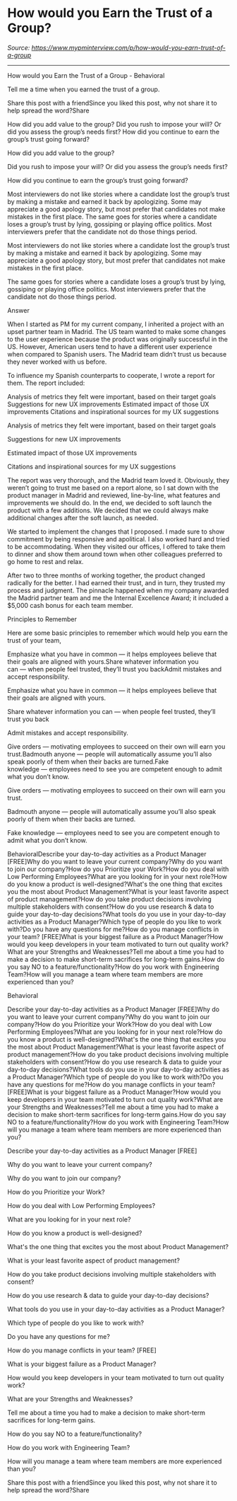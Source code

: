 # How would you Earn the Trust of a Group?

*Source: https://www.mypminterview.com/p/how-would-you-earn-trust-of-a-group*

---

How would you Earn the Trust of a Group - Behavioral

Tell me a time when you earned the trust of a group.

Share this post with a friendSince you liked this post, why not share it to help spread the word?Share





How did you add value to the group? Did you rush to impose your will? Or did you assess the group’s needs first? How did you continue to earn the group’s trust going forward? 

How did you add value to the group? 

Did you rush to impose your will? Or did you assess the group’s needs first? 

How did you continue to earn the group’s trust going forward? 



Most interviewers do not like stories where a candidate lost the group’s trust by making a mistake and earned it back by apologizing. Some may appreciate a good apology story, but most prefer that candidates not make mistakes in the first place. The same goes for stories where a candidate loses a group’s trust by lying, gossiping or playing office politics. Most interviewers prefer that the candidate not do those things period. 

Most interviewers do not like stories where a candidate lost the group’s trust by making a mistake and earned it back by apologizing. Some may appreciate a good apology story, but most prefer that candidates not make mistakes in the first place. 

The same goes for stories where a candidate loses a group’s trust by lying, gossiping or playing office politics. Most interviewers prefer that the candidate not do those things period. 

Answer



When I started as PM for my current company, I inherited a project with an upset partner team in Madrid. The US team wanted to make some changes to the user experience because the product was originally successful in the US. However, American users tend to have a different user experience when compared to Spanish users. The Madrid team didn’t trust us because they never worked with us before. 

To influence my Spanish counterparts to cooperate, I wrote a report for them. The report included: 

Analysis of metrics they felt were important, based on their target goals Suggestions for new UX improvements Estimated impact of those UX improvements Citations and inspirational sources for my UX suggestions 

Analysis of metrics they felt were important, based on their target goals 

Suggestions for new UX improvements 

Estimated impact of those UX improvements 

Citations and inspirational sources for my UX suggestions 

The report was very thorough, and the Madrid team loved it. Obviously, they weren’t going to trust me based on a report alone, so I sat down with the product manager in Madrid and reviewed, line-by-line, what features and improvements we should do. In the end, we decided to soft launch the product with a few additions. We decided that we could always make additional changes after the soft launch, as needed. 

We started to implement the changes that I proposed. I made sure to show commitment by being responsive and apolitical. I also worked hard and tried to be accommodating. When they visited our offices, I offered to take them to dinner and show them around town when other colleagues preferred to go home to rest and relax. 

After two to three months of working together, the product changed radically for the better. I had earned their trust, and in turn, they trusted my process and judgment. The pinnacle happened when my company awarded the Madrid partner team and me the Internal Excellence Award; it included a $5,000 cash bonus for each team member. 



Principles to Remember

Here are some basic principles to remember which would help you earn the trust of your team,

Emphasize what you have in common — it helps employees believe that their goals are aligned with yours.Share whatever information you can — when people feel trusted, they’ll trust you backAdmit mistakes and accept responsibility.

Emphasize what you have in common — it helps employees believe that their goals are aligned with yours.

Share whatever information you can — when people feel trusted, they’ll trust you back

Admit mistakes and accept responsibility.



Give orders — motivating employees to succeed on their own will earn you trust.Badmouth anyone — people will automatically assume you’ll also speak poorly of them when their backs are turned.Fake knowledge — employees need to see you are competent enough to admit what you don’t know.

Give orders — motivating employees to succeed on their own will earn you trust.

Badmouth anyone — people will automatically assume you’ll also speak poorly of them when their backs are turned.

Fake knowledge — employees need to see you are competent enough to admit what you don’t know.



BehavioralDescribe your day-to-day activities as a Product Manager [FREE]Why do you want to leave your current company?Why do you want to join our company?How do you Prioritize your Work?How do you deal with Low Performing Employees?What are you looking for in your next role?How do you know a product is well-designed?What's the one thing that excites you the most about Product Management?What is your least favorite aspect of product management?How do you take product decisions involving multiple stakeholders with consent?How do you use research & data to guide your day-to-day decisions?What tools do you use in your day-to-day activities as a Product Manager?Which type of people do you like to work with?Do you have any questions for me?How do you manage conflicts in your team? [FREE]What is your biggest failure as a Product Manager?How would you keep developers in your team motivated to turn out quality work?What are your Strengths and Weaknesses?Tell me about a time you had to make a decision to make short-term sacrifices for long-term gains.How do you say NO to a feature/functionality?How do you work with Engineering Team?How will you manage a team where team members are more experienced than you?

Behavioral

Describe your day-to-day activities as a Product Manager [FREE]Why do you want to leave your current company?Why do you want to join our company?How do you Prioritize your Work?How do you deal with Low Performing Employees?What are you looking for in your next role?How do you know a product is well-designed?What's the one thing that excites you the most about Product Management?What is your least favorite aspect of product management?How do you take product decisions involving multiple stakeholders with consent?How do you use research & data to guide your day-to-day decisions?What tools do you use in your day-to-day activities as a Product Manager?Which type of people do you like to work with?Do you have any questions for me?How do you manage conflicts in your team? [FREE]What is your biggest failure as a Product Manager?How would you keep developers in your team motivated to turn out quality work?What are your Strengths and Weaknesses?Tell me about a time you had to make a decision to make short-term sacrifices for long-term gains.How do you say NO to a feature/functionality?How do you work with Engineering Team?How will you manage a team where team members are more experienced than you?

Describe your day-to-day activities as a Product Manager [FREE]

Why do you want to leave your current company?

Why do you want to join our company?

How do you Prioritize your Work?

How do you deal with Low Performing Employees?

What are you looking for in your next role?

How do you know a product is well-designed?

What's the one thing that excites you the most about Product Management?

What is your least favorite aspect of product management?

How do you take product decisions involving multiple stakeholders with consent?

How do you use research & data to guide your day-to-day decisions?

What tools do you use in your day-to-day activities as a Product Manager?

Which type of people do you like to work with?

Do you have any questions for me?

How do you manage conflicts in your team? [FREE]

What is your biggest failure as a Product Manager?

How would you keep developers in your team motivated to turn out quality work?

What are your Strengths and Weaknesses?

Tell me about a time you had to make a decision to make short-term sacrifices for long-term gains.

How do you say NO to a feature/functionality?

How do you work with Engineering Team?

How will you manage a team where team members are more experienced than you?

Share this post with a friendSince you liked this post, why not share it to help spread the word?Share
